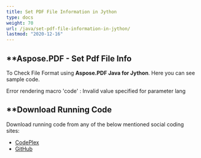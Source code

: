 ```yaml
---
title: Set PDF File Information in Jython
type: docs
weight: 70
url: /java/set-pdf-file-information-in-jython/
lastmod: "2020-12-16"
---
```



## **Aspose.PDF - Set Pdf File Info
To Check File Format using **Aspose.PDF Java for Jython**. Here you can see sample code.

Error rendering macro 'code' : Invalid value specified for parameter lang

## **Download Running Code
Download running code from any of the below mentioned social coding sites:

- [CodePlex](https://asposepdfjavajython.codeplex.com/releases)
- [GitHub](https://github.com/aspose-pdf/Aspose.PDF-for-Java/releases)
